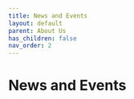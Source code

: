 ```yaml
---
title: News and Events
layout: default
parent: About Us
has_children: false
nav_order: 2
---
```

# News and Events